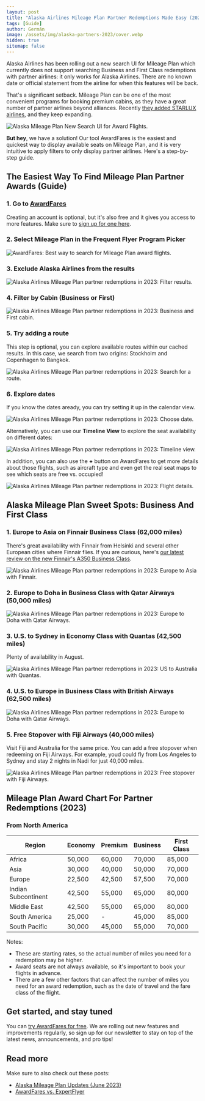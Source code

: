 ```yaml
---
layout: post
title: "Alaska Airlines Mileage Plan Partner Redemptions Made Easy (2023)"
tags: [Guide]
author: Germán
image: /assets/img/alaska-partners-2023/cover.webp
hidden: true
sitemap: false
---
```


Alaska Airlines has been rolling out a new search UI for Mileage Plan which currently does not support searching Business and First Class redemptions with partner airlines: it only works for Alaska Airlines. There are no known date or official statement from the airline for when this features will be back.

That's a significant setback. Mileage Plan can be one of the most convenient programs for booking premium cabins, as they have a great number of partner airlines beyond alliances. Recently [they added STARLUX airlines](https://blog.awardfares.com/alaska-mileageplan-updates-june-2023/), and they keep expanding. 

<img src="/assets/img/alaska-partners-2023/new-ui.webp" alt="Alaska Mileage Plan New Search UI for Award Flights." />

**But hey**, we have a solution! Our tool AwardFares is the easiest and quickest way to display available seats on Mileage Plan, and it is very intuitive to apply filters to only display partner airlines. Here's a step-by-step guide.


## The Easiest Way To Find Mileage Plan Partner Awards (Guide)


### 1. Go to [AwardFares](https://awardfares.com/signup)

Creating an account is optional, but it's also free and it gives you access to more features. Make sure to [sign up for one here](https://awardfares.com/signup).


### 2. Select Mileage Plan in the Frequent Flyer Program Picker

<img src="/assets/img/alaska-partners-2023/select-ffp.webp" alt="AwardFares: Best way to search for Mileage Plan award flights." />

### 3. Exclude Alaska Airlines from the results

<img src="/assets/img/alaska-partners-2023/exclude-alaska.webp" alt="Alaska Airlines Mileage Plan partner redemptions in 2023: Filter results." />

### 4. Filter by Cabin (Business or First)

<img src="/assets/img/alaska-partners-2023/filter-cabin.webp" alt="Alaska Airlines Mileage Plan partner redemptions in 2023: Business and First cabin." />

### 5. Try adding a route

This step is optional, you can explore available routes within our cached results. In this case, we search from two origins: Stockholm and Copenhagen to Bangkok.

<img src="/assets/img/alaska-partners-2023/route.webp" alt="Alaska Airlines Mileage Plan partner redemptions in 2023: Search for a route." />


### 6. Explore dates

If you know the dates aready, you can try setting it up in the calendar view.

<img src="/assets/img/alaska-partners-2023/date.webp" alt="Alaska Airlines Mileage Plan partner redemptions in 2023: Choose date." />

Alternatively, you can use our **Timeline View** to explore the seat availability on different dates:

<img src="/assets/img/alaska-partners-2023/timeline.webp" alt="Alaska Airlines Mileage Plan partner redemptions in 2023: Timeline view." />

In addition, you can also use the **+** button on AwardFares to get more details about those flights, such as aircraft type and even get the real seat maps to see which seats are free vs. occupied!

<img src="/assets/img/alaska-partners-2023/flight-details.webp" alt="Alaska Airlines Mileage Plan partner redemptions in 2023: Flight details." />


## Alaska Mileage Plan Sweet Spots: Business And First Class


### 1. Europe to Asia on Finnair Business Class (62,000 miles)

There's great availability with Finnair from Helsinki and several other European cities where Finnair flies. If you are curious, here's [our latest review on the new Finnair's A350 Business Class](https://blog.awardfares.com/finnair-hel-hnd-business/).

<img src="/assets/img/alaska-partners-2023/europe-asia-finnair.webp" alt="Alaska Airlines Mileage Plan partner redemptions in 2023: Europe to Asia with Finnair." />


### 2. Europe to Doha in Business Class with Qatar Airways (50,000 miles)

<img src="/assets/img/alaska-partners-2023/europe-doh-qatar.webp" alt="Alaska Airlines Mileage Plan partner redemptions in 2023: Europe to Doha with Qatar Airways." />


### 3. U.S. to Sydney in Economy Class with Quantas (42,500 miles)

Plenty of availability in August.

<img src="/assets/img/alaska-partners-2023/lax-syd.webp" alt="Alaska Airlines Mileage Plan partner redemptions in 2023: US to Australia with Quantas." />

### 4. U.S. to Europe in Business Class with British Airways (62,500 miles)

<img src="/assets/img/alaska-partners-2023/us-eu-british.webp" alt="Alaska Airlines Mileage Plan partner redemptions in 2023: Europe to Doha with Qatar Airways." />

### 5. Free Stopover with Fiji Airways (40,000 miles)

Visit Fiji and Australia for the same price. You can add a free stopover when redeeming on Fiji Airways. For example, youd could fly from Los Angeles to Sydney and stay 2 nights in Nadi for just 40,000 miles.

<img src="/assets/img/alaska-partners-2023/lax-syd-fiji.webp" alt="Alaska Airlines Mileage Plan partner redemptions in 2023: Free stopover with Fiji Airways." />


## Mileage Plan Award Chart For Partner Redemptions (2023)


### From North America

| Region             | Economy | Premium | Business | First Class |
|--------------------|---------|---------|----------|-------------|
| Africa             | 50,000  | 60,000  | 70,000   | 85,000      |
| Asia               | 30,000  | 40,000  | 50,000   | 70,000      |
| Europe             | 22,500  | 42,500  | 57,500   | 70,000      |
| Indian Subcontinent| 42,500  | 55,000  | 65,000   | 80,000      |
| Middle East        | 42,500  | 55,000  | 65,000   | 80,000      |
| South America      | 25,000  | -       | 45,000   | 85,000      |
| South Pacific      | 30,000  | 45,000  | 55,000   | 70,000      |

Notes:

* These are starting rates, so the actual number of miles you need for a redemption may be higher.
* Award seats are not always available, so it's important to book your flights in advance.
* There are a few other factors that can affect the number of miles you need for an award redemption, such as the date of travel and the fare class of the flight.


## Get started, and stay tuned

You can [try AwardFares for free](https://awardfares.com/). We are rolling out new features and improvements regularly, so sign up for our newsletter to stay on top of the latest news, announcements, and pro tips!

## Read more

Make sure to also check out these posts:

- [Alaska Mileage Plan Updates (June 2023)](https://blog.awardfares.com/alaska-mileageplan-updates-june-2023/)
- [AwardFares vs. ExpertFlyer](https://blog.awardfares.com/awardfares-vs-expertflyer/)